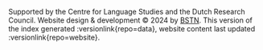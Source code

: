 Supported by the Centre for Language Studies and the Dutch Research Council. Website design & development © 2024 by [BSTN](https://www.bstn.nl). This version of the index generated :versionlink{repo=data}, website content last updated :versionlink{repo=website}.